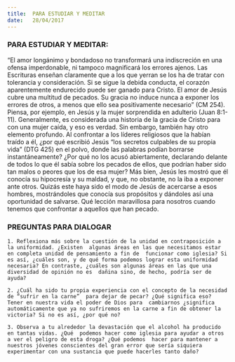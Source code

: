 ```yaml
---
title:  PARA ESTUDIAR Y MEDITAR
date:   28/04/2017
---
```


### PARA ESTUDIAR Y MEDITAR:

 “El amor longánimo y bondadoso no transformará una indiscreción en una ofensa  imperdonable, ni tampoco magnificará los errores ajenos. Las Escrituras enseñan claramente  que a los que yerran se los ha de tratar con tolerancia y consideración. Si se sigue la debida  conducta, el corazón aparentemente endurecido puede ser ganado para Cristo. El amor de Jesús  cubre una multitud de pecados. Su gracia no induce nunca a exponer los errores de otros, a  menos que ello sea positivamente necesario” (CM 254). Piensa, por ejemplo, en Jesús y la mujer  sorprendida en adulterio (Juan 8:1-11). Generalmente, es considerada una historia de la gracia  de Cristo para con una mujer caída, y eso es verdad. Sin embargo, también hay otro elemento  profundo. Al confrontar a los líderes religiosos que la habían traído a él, ¿por qué escribió Jesús  “los secretos culpables de su propia vida” (DTG 425) en el polvo, donde las palabras podían  borrarse instantáneamente? ¿Por qué no los acusó abiertamente, declarando delante de todos  lo que él sabía sobre los pecados de ellos, que podrían haber sido tan malos o peores que los  de esa mujer? Más bien, Jesús les mostró que él conocía su hipocresía y su maldad, y que, no  obstante, no la iba a exponer ante otros. Quizás este haya sido el modo de Jesús de acercarse a  esos hombres, mostrándoles que conocía sus propósitos y dándoles así una oportunidad de salvarse. Qué lección maravillosa para nosotros cuando tenemos que confrontar a aquellos que  han pecado.
 
### PREGUNTAS PARA DIALOGAR

`1. Reflexiona más sobre la cuestión de la unidad en contraposición a la uniformidad. ¿Existen  algunas áreas en las que necesitamos estar en completa unidad de pensamiento a fin de  funcionar como iglesia? Si es así, ¿cuáles son, y de qué forma podemos lograr esta uniformidad  necesaria? En contraste, ¿cuáles son algunas áreas en las que una diversidad de opinión no es  dañina sino, de hecho, podría ser de ayuda?`
 
`2. ¿Cuál ha sido tu propia experiencia con el concepto de la necesidad de “sufrir en la carne”  para dejar de pecar? ¿Qué significa eso? Tener en nuestra vida el poder de Dios para  cambiarnos ¿significa automáticamente que ya no sufriremos en la carne a fin de obtener la  victoria? Si no es así, ¿por qué no?`
 
`3. Observa a tu alrededor la devastación que el alcohol ha producido en tantas vidas. ¿Qué  podemos hacer como iglesia para ayudar a otros a ver el peligro de esta droga? ¿Qué podemos  hacer para mantener a nuestros jóvenes conscientes del gran error que sería siquiera  experimentar con una sustancia que puede hacerles tanto daño?`
